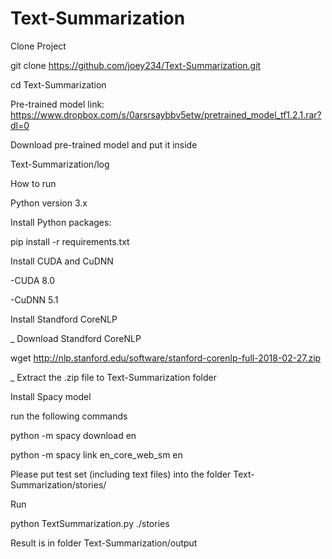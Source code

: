 # Text-Summarization

Clone Project

git clone https://github.com/joey234/Text-Summarization.git

cd Text-Summarization


Pre-trained model link: https://www.dropbox.com/s/0arsrsaybbv5etw/pretrained_model_tf1.2.1.rar?dl=0

Download pre-trained model and put it inside 

Text-Summarization/log

How to run

Python version 3.x

Install Python packages:

pip install -r requirements.txt


Install CUDA and CuDNN

-CUDA 8.0

-CuDNN 5.1

Install Standford CoreNLP

_ Download Standford CoreNLP

wget http://nlp.stanford.edu/software/stanford-corenlp-full-2018-02-27.zip

_ Extract the .zip file to Text-Summarization folder
 
Install Spacy model

run the following commands

python -m spacy download en

python -m spacy link en_core_web_sm en


Please put test set (including text files) into the folder Text-Summarization/stories/

Run

python TextSummarization.py ./stories

Result is in folder Text-Summarization/output

